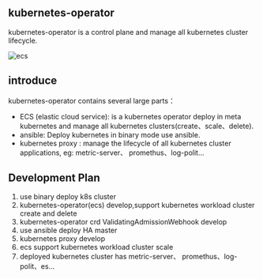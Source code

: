 ## kubernetes-operator

kubernetes-operator is a control plane and manage all kubernetes cluster lifecycle.

![ecs](http://cdn.tianfeiyu.com/kuber.png)

## introduce

kubernetes-operator contains several large parts：

- ECS (elastic cloud service): is a kubernetes operator deploy in meta kubernetes and manage all kubernetes clusters(create、scale、delete).
- ansible: Deploy kubernetes in binary mode use ansible.
- kubernetes proxy : manage the lifecycle of all kubernetes cluster applications, eg: metric-server、 promethus、log-polit...

## Development Plan

1. use binary deploy k8s cluster
2. kubernetes-operator(ecs) develop,support kubernetes workload cluster create and delete
3. kubernetes-operator crd ValidatingAdmissionWebhook develop
4. use ansible deploy HA master
5. kubernetes proxy develop 
6. ecs support kubernetes workload cluster scale
7. deployed kubernetes cluster has metric-server、 promethus、log-polit、es...
